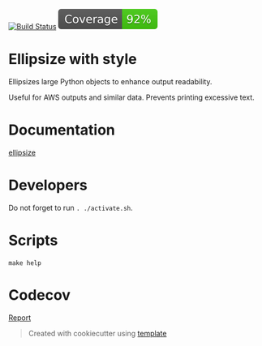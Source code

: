 [![Build Status](https://github.com/andgineer/ellipsize/workflows/ci/badge.svg)](https://github.com/andgineer/ellipsize/actions)
[![Coverage](https://raw.githubusercontent.com/andgineer/ellipsize/python-coverage-comment-action-data/badge.svg)](https://htmlpreview.github.io/?https://github.com/andgineer/ellipsize/blob/python-coverage-comment-action-data/htmlcov/index.html)
# Ellipsize with style

Ellipsizes large Python objects to enhance output readability.

Useful for AWS outputs and similar data. Prevents printing excessive text.

# Documentation

[ellipsize](https://andgineer.github.io/ellipsize/)

# Developers

Do not forget to run `. ./activate.sh`.

# Scripts
    make help

# Codecov
[Report](https://app.codecov.io/gh/andgineer/ellipsize/tree/master/src%2Fellipsize)

> Created with cookiecutter using [template](https://github.com/andgineer/cookiecutter-python-package)
